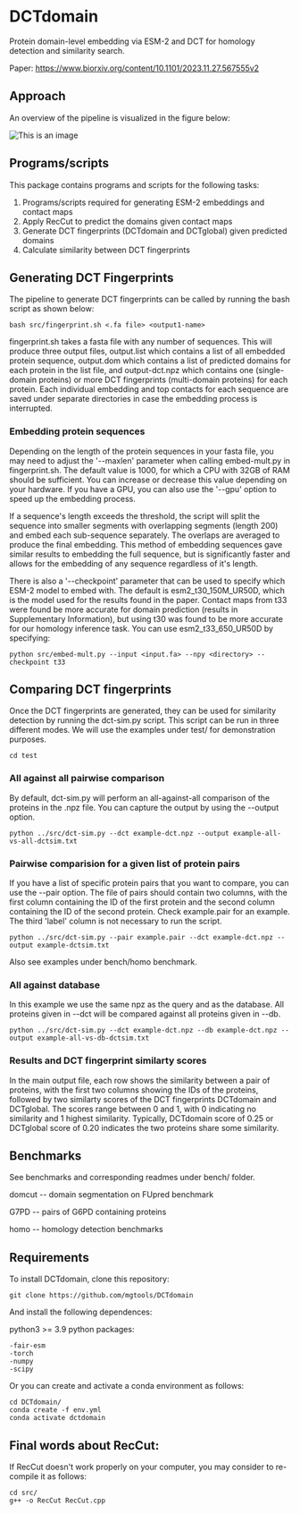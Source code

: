 # DCTdomain
Protein domain-level embedding via ESM-2 and DCT for homology detection and similarity search.

Paper: https://www.biorxiv.org/content/10.1101/2023.11.27.567555v2

## Approach
An overview of the pipeline is visualized in the figure below:

![This is an image](https://github.com/mgtools/DCTdomain/blob/main/misc/DCTdomain-diag.png)

## Programs/scripts
This package contains programs and scripts for the following tasks:
1) Programs/scripts required for generating ESM-2 embeddings and contact maps
2) Apply RecCut to predict the domains given contact maps
3) Generate DCT fingerprints (DCTdomain and DCTglobal) given predicted domains
4) Calculate similarity between DCT fingerprints 

## Generating DCT Fingerprints
The pipeline to generate DCT fingerprints can be called by running the bash script as shown below:

```
bash src/fingerprint.sh <.fa file> <output1-name>
```

fingerprint.sh takes a fasta file with any number of sequences. This will produce three output files, output.list which contains a list of all embedded protein sequence, output.dom which contains a list of predicted domains for each protein in the list file, and output-dct.npz which contains one (single-domain proteins) or more DCT fingerprints (multi-domain proteins) for each protein. Each individual embedding and top contacts for each sequence are saved under separate directories in case the embedding process is interrupted.

### Embedding protein sequences
Depending on the length of the protein sequences in your fasta file, you may need to adjust the '--maxlen' parameter when calling embed-mult.py in fingerprint.sh. The default value is 1000, for which a CPU with 32GB of RAM should be sufficient. You can increase or decrease this value depending on your hardware. If you have a GPU, you can also use the '--gpu' option to speed up the embedding process.

If a sequence's length exceeds the threshold, the script will split the sequence into smaller segments with overlapping segments (length 200) and embed each sub-sequence separately. The overlaps are averaged to produce the final embedding. This method of embedding sequences gave similar results to embedding the full sequence, but is significantly faster and allows for the embedding of any sequence regardless of it's length.

There is also a '--checkpoint' parameter that can be used to specify which ESM-2 model to embed with. The default is esm2_t30_150M_UR50D, which is the model used for the results found in the paper. Contact maps from t33 were found be more accurate for domain prediction (results in Supplementary Information), but using t30 was found to be more accurate for our homology inference task. You can use esm2_t33_650_UR50D by specifying:

```
python src/embed-mult.py --input <input.fa> --npy <directory> --checkpoint t33
```

## Comparing DCT fingerprints
Once the DCT fingerprints are generated, they can be used for similarity detection by running the dct-sim.py script. This script can be run in three different modes. We will use the examples under test/ for demonstration purposes.

```
cd test
```

### All against all pairwise comparison
By default, dct-sim.py will perform an all-against-all comparison of the proteins in the .npz file. You can capture the output by using the --output option.

```
python ../src/dct-sim.py --dct example-dct.npz --output example-all-vs-all-dctsim.txt
```

### Pairwise comparision for a given list of protein pairs
If you have a list of specific protein pairs that you want to compare, you can use the --pair option. The file of pairs should contain two columns, with the first column containing the ID of the first protein and the second column containing the ID of the second protein. Check example.pair for an example. The third 'label' column is not necessary to run the script.

```
python ../src/dct-sim.py --pair example.pair --dct example-dct.npz --output example-dctsim.txt 
```

Also see examples under bench/homo benchmark. 

### All against database
In this example we use the same npz as the query and as the database. All proteins given in --dct will be compared against all proteins given in --db. 

```
python ../src/dct-sim.py --dct example-dct.npz --db example-dct.npz --output example-all-vs-db-dctsim.txt
```

### Results and DCT fingerprint similarty scores

In the main output file, each row shows the similarity between a pair of proteins, with the first two columns showing the IDs of the proteins, followed by two similarty scores of the DCT fingerprints DCTdomain and DCTglobal. The scores range between 0 and 1, with 0 indicating no similarity and 1 highest similarity. Typically, DCTdomain score of 0.25 or DCTglobal score of 0.20 indicates the two proteins share some similarity. 

## Benchmarks
See benchmarks and corresponding readmes under bench/ folder.

domcut -- domain segmentation on FUpred benchmark

G7PD -- pairs of G6PD containing proteins

homo -- homology detection benchmarks

## Requirements
To install DCTdomain, clone this repository:

```
git clone https://github.com/mgtools/DCTdomain
```

And install the following dependences:

python3 >= 3.9
python packages:

    -fair-esm
    -torch
    -numpy
    -scipy

Or you can create and activate a conda environment as follows:

```
cd DCTdomain/
conda create -f env.yml
conda activate dctdomain
```

## Final words about RecCut:

If RecCut doesn't work properly on your computer, you may consider to re-compile it as follows:

```
cd src/
g++ -o RecCut RecCut.cpp
```
